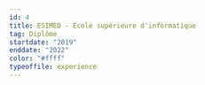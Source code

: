 ```yaml
---
id: 4
title: ESIMED - Ecole supérieure d'informatique
tag: Diplôme
startdate: "2019"
enddate: "2022"
color: "#ffff"
typeoffile: experience
---
```

